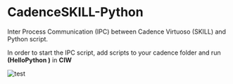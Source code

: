 # CadenceSKILL-Python
Inter Process Communication (IPC) between Cadence Virtuoso (SKILL) and Python script. 


In order to start the IPC script, add scripts to your cadence folder and run **(HelloPython )** in **CIW**

![test](https://github.com/unnir/CadenceSKILL-Python/blob/master/gitSKILLpy.png?raw=true)

